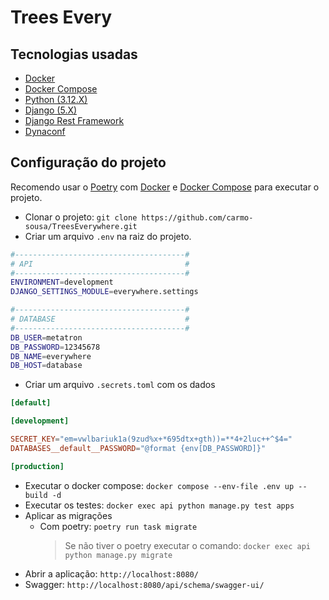 # Trees Every

## Tecnologias usadas

- [Docker](https://www.docker.com/)
- [Docker Compose](https://docs.docker.com/compose/)
- [Python (3.12.X)](https://www.python.org/)
- [Django (5.X)](https://www.djangoproject.com/)
- [Django Rest Framework](https://www.django-rest-framework.org/)
- [Dynaconf](https://www.dynaconf.com/)

## Configuração do projeto

Recomendo usar o [Poetry](https://python-poetry.org/) com [Docker](https://www.docker.com/) e [Docker Compose](https://docs.docker.com/compose/) para executar o projeto.

- Clonar o projeto: `git clone https://github.com/carmo-sousa/TreesEverywhere.git`
- Criar um arquivo `.env` na raiz do projeto.

```bash
#--------------------------------------#
# API                                  #
#--------------------------------------#
ENVIRONMENT=development
DJANGO_SETTINGS_MODULE=everywhere.settings

#--------------------------------------#
# DATABASE                             #
#--------------------------------------#
DB_USER=metatron
DB_PASSWORD=12345678
DB_NAME=everywhere
DB_HOST=database
```

- Criar um arquivo `.secrets.toml` com os dados

```toml
[default]

[development]

SECRET_KEY="em=vwlbariuk1a(9zud%x+*695dtx+gth))=**4+2luc++^$4="
DATABASES__default__PASSWORD="@format {env[DB_PASSWORD]}"

[production]

```

- Executar o docker compose: `docker compose --env-file .env up --build -d`
- Executar os testes: `docker exec api python manage.py test apps`
- Aplicar as migrações
  - Com poetry: `poetry run task migrate`
    > Se não tiver o poetry executar o comando: `docker exec api python manage.py migrate`
- Abrir a aplicação: `http://localhost:8080/`
- Swagger: `http://localhost:8080/api/schema/swagger-ui/`
